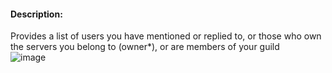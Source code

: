 #### Description:

Provides a list of users you have mentioned or replied to, or those who own the
servers you belong to (owner*), or are members of your guild  
![image](https://github.com/zoodogood/vencord-plugins/assets/52154209/fc9742af-929b-46bb-90b4-0937d1af97c7)
